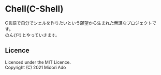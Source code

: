 # Chell(C-Shell)
C言語で自分でシェルを作りたいという願望から生まれた無謀なプロジェクトです。  
のんびりとやっていきます。  

## Licence  
Licenced under the MIT Licence.  
Copyright (C) 2021 Midori Ado